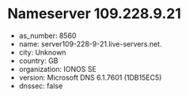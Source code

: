 # Nameserver 109.228.9.21

* as_number: 8560
* name: server109-228-9-21.live-servers.net.
* city: Unknown
* country: GB
* organization: IONOS SE
* version: Microsoft DNS 6.1.7601 (1DB15EC5)
* dnssec: false
